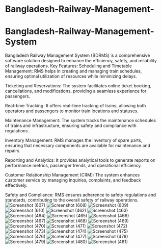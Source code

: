 # Bangladesh-Railway-Management-
# Bangladesh-Railway-Management-System
Bangladesh Railway Management System (BDRMS) is a comprehensive software solution designed to enhance the efficiency, safety, and reliability of railway operations.
Key Features:
Scheduling and Timetable Management: RMS helps in creating and managing train schedules, ensuring optimal utilization of resources while minimizing delays.

Ticketing and Reservations: The system facilitates online ticket booking, cancellations, and modifications, providing a seamless experience for passengers.

Real-time Tracking: It offers real-time tracking of trains, allowing both operators and passengers to monitor train locations and statuses.

Maintenance Management: The system tracks the maintenance schedules of trains and infrastructure, ensuring safety and compliance with regulations.

Inventory Management: RMS manages the inventory of spare parts, ensuring that necessary components are available for maintenance and repairs.

Reporting and Analytics: It provides analytical tools to generate reports on performance metrics, passenger trends, and operational efficiency.

Customer Relationship Management (CRM): The system enhances customer service by managing inquiries, complaints, and feedback effectively.

Safety and Compliance: RMS ensures adherence to safety regulations and standards, contributing to the overall safety of railway operations.
![Screenshot (607)](https://github.com/user-attachments/assets/d22c85d6-69ca-43f1-adb5-d19e2843a661)
![Screenshot (608)](https://github.com/user-attachments/assets/51331c24-d12c-41db-8b1d-61325d857c07)
![Screenshot (609)](https://github.com/user-attachments/assets/0beb9580-e2c3-4ed5-9639-2ab43d15de99)
![Screenshot (610)](https://github.com/user-attachments/assets/f46cde70-37c5-47a6-8a5d-6fe99d099281)
![Screenshot (462)](https://github.com/user-attachments/assets/17da268a-a415-43fa-9a43-46f7406cee34)
![Screenshot (463)](https://github.com/user-attachments/assets/2e5d4cec-5171-4594-8631-ae3ca9a327a0)
![Screenshot (464)](https://github.com/user-attachments/assets/e8d26adc-1edc-4fce-b13c-79d4557ff3d3)
![Screenshot (465)](https://github.com/user-attachments/assets/98ed4115-f393-443f-ade0-524346eb34b9)
![Screenshot (466)](https://github.com/user-attachments/assets/9b4d11d0-e192-4682-9d6f-f75aade10ca4)
![Screenshot (467)](https://github.com/user-attachments/assets/b1c49bc1-70d6-457a-ba2e-d2a6f8b32b1e)
![Screenshot (468)](https://github.com/user-attachments/assets/38cd04ee-9433-409a-8f82-03dffec596b2)
![Screenshot (469)](https://github.com/user-attachments/assets/e8dfd697-3e98-4317-84d7-0a439943122a)
![Screenshot (470)](https://github.com/user-attachments/assets/60ab1d36-2e20-40ae-929f-255aa2e49000)
![Screenshot (471)](https://github.com/user-attachments/assets/31696c7e-42cc-4b2c-a44a-43f2a5b8bdc4)
![Screenshot (472)](https://github.com/user-attachments/assets/ec2a68c9-935f-471f-922f-f176ef4d7d90)
![Screenshot (473)](https://github.com/user-attachments/assets/007ea657-c116-472e-b287-6c43a5f01ec1)
![Screenshot (474)](https://github.com/user-attachments/assets/1dacde06-e5f9-4b98-98ef-efb30dca537c)
![Screenshot (475)](https://github.com/user-attachments/assets/7511787e-bbdc-480b-b6b3-27fb692b9af6)
![Screenshot (476)](https://github.com/user-attachments/assets/8157ea84-1adf-4ec9-8281-956225b9c5df)
![Screenshot (477)](https://github.com/user-attachments/assets/650ce85d-800e-4e92-8230-19dd37c4c72f)
![Screenshot (478)](https://github.com/user-attachments/assets/7d2abf90-27a7-422d-ac8d-1d3467645820)
![Screenshot (479)](https://github.com/user-attachments/assets/348ed22a-d710-460c-b5ad-9167f47507e6)
![Screenshot (480)](https://github.com/user-attachments/assets/c474bc20-4909-4cda-9339-ef32ad2a6d1a)
![Screenshot (481)](https://github.com/user-attachments/assets/283e48eb-5fb8-4a13-af1d-89479d0fd0ac)
